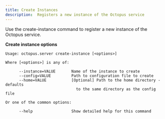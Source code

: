 ```yaml
---
title: Create Instances
description:  Registers a new instance of the Octopus service
---
```


Use the create-instance command to register a new instance of the Octopus service.

**Create instance options**

```text
Usage: octopus.server create-instance [<options>]

Where [<options>] is any of:

      --instance=VALUE       Name of the instance to create
      --config=VALUE         Path to configuration file to create
      --home=VALUE           [Optional] Path to the home directory - defaults
                               to the same directory as the config file

Or one of the common options:

      --help                 Show detailed help for this command
```

